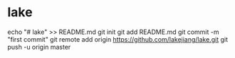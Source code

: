# lake
echo "# lake" >> README.md
git init
git add README.md
git commit -m "first commit"
git remote add origin https://github.com/lakejiang/lake.git
git push -u origin master
